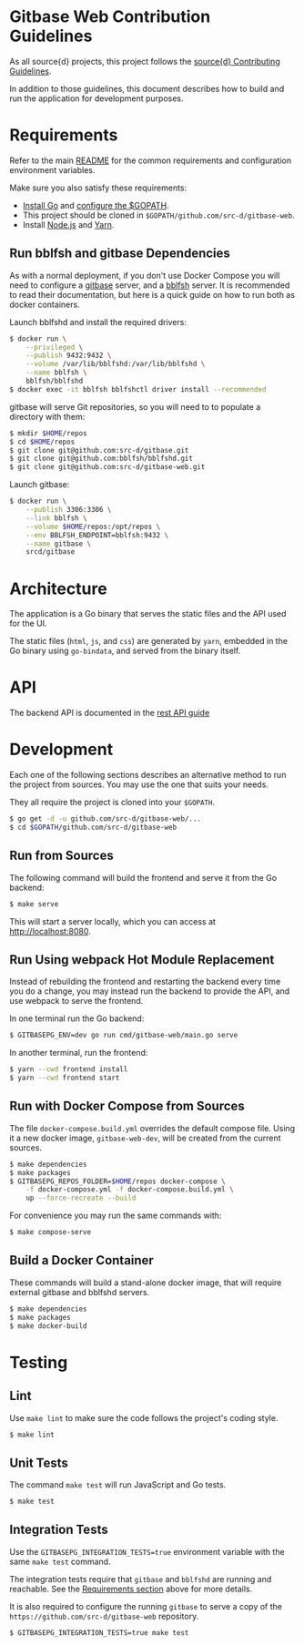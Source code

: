 # Gitbase Web Contribution Guidelines

As all source{d} projects, this project follows the
[source{d} Contributing Guidelines](https://github.com/src-d/guide/blob/master/engineering/documents/CONTRIBUTING.md).

In addition to those guidelines, this document describes how to build and run the application for development purposes.

# Requirements

Refer to the main [README](../README.md) for the common requirements and configuration environment variables.

Make sure you also satisfy these requirements:
- [Install Go](https://golang.org/doc/install) and [configure the $GOPATH](https://github.com/golang/go/wiki/SettingGOPATH).
- This project should be cloned in `$GOPATH/github.com/src-d/gitbase-web`.
- Install [Node.js](https://nodejs.org) and [Yarn](https://yarnpkg.com/en/docs/install).

## Run bblfsh and gitbase Dependencies

As with a normal deployment, if you don't use Docker Compose you will need to configure a [gitbase](https://docs.sourced.tech/gitbase) server, and a [bblfsh](https://doc.bblf.sh/) server. It is recommended to read their documentation, but here is a quick guide on how to run both as docker containers.

Launch bblfshd and install the required drivers:

```bash
$ docker run \
    --privileged \
    --publish 9432:9432 \
    --volume /var/lib/bblfshd:/var/lib/bblfshd \
    --name bblfsh \
    bblfsh/bblfshd
$ docker exec -it bblfsh bblfshctl driver install --recommended
```

gitbase will serve Git repositories, so you will need to to populate a directory with them:

```bash
$ mkdir $HOME/repos
$ cd $HOME/repos
$ git clone git@github.com:src-d/gitbase.git
$ git clone git@github.com:bblfsh/bblfshd.git
$ git clone git@github.com:src-d/gitbase-web.git
```

Launch gitbase:

```bash
$ docker run \
    --publish 3306:3306 \
    --link bblfsh \
    --volume $HOME/repos:/opt/repos \
    --env BBLFSH_ENDPOINT=bblfsh:9432 \
    --name gitbase \
    srcd/gitbase
```

# Architecture

The application is a Go binary that serves the static files and the API used for the UI.

The static files (`html`, `js`, and `css`) are generated by `yarn`, embedded in the Go binary using `go-bindata`, and served from the binary itself.

# API

The backend API is documented in the [rest API guide](rest-api.md)

# Development

Each one of the following sections describes an alternative method to run the project from sources. You may use the one that suits your needs.

They all require the project is cloned into your `$GOPATH`.

```bash
$ go get -d -u github.com/src-d/gitbase-web/...
$ cd $GOPATH/github.com/src-d/gitbase-web
```

## Run from Sources

The following command will build the frontend and serve it from the Go backend:

```bash
$ make serve
```

This will start a server locally, which you can access at [http://localhost:8080](http://localhost:8080).

## Run Using webpack Hot Module Replacement

Instead of rebuilding the frontend and restarting the backend every time you do a change, you may instead run the backend to provide the API, and use webpack to serve the frontend.

In one terminal run the Go backend:

```bash
$ GITBASEPG_ENV=dev go run cmd/gitbase-web/main.go serve
```

In another terminal, run the frontend:
```bash
$ yarn --cwd frontend install
$ yarn --cwd frontend start
```

## Run with Docker Compose from Sources

The file `docker-compose.build.yml` overrides the default compose file. Using it a new docker image, `gitbase-web-dev`, will be created from the current sources.

```bash
$ make dependencies
$ make packages
$ GITBASEPG_REPOS_FOLDER=$HOME/repos docker-compose \
    -f docker-compose.yml -f docker-compose.build.yml \
    up --force-recreate --build
```

For convenience you may run the same commands with:

```bash
$ make compose-serve
```

## Build a Docker Container

These commands will build a stand-alone docker image, that will require external gitbase and bblfshd servers.

```bash
$ make dependencies
$ make packages
$ make docker-build
```

# Testing

## Lint

Use `make lint` to make sure the code follows the project's coding style.

```bash
$ make lint
```

## Unit Tests

The command `make test` will run JavaScript and Go tests.

```bash
$ make test
```

## Integration Tests

Use the `GITBASEPG_INTEGRATION_TESTS=true` environment variable with the same `make test` command.

The integration tests require that `gitbase` and `bblfshd` are running and reachable. See the [Requirements section](#requirements) above for more details.

It is also required to configure the running `gitbase` to serve a copy of the `https://github.com/src-d/gitbase-web` repository.

```bash
$ GITBASEPG_INTEGRATION_TESTS=true make test
```
